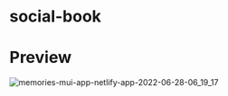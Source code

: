 # social-book
# Preview
![memories-mui-app-netlify-app-2022-06-28-06_19_17](https://user-images.githubusercontent.com/52672268/176060841-a4485612-6867-4dda-b62d-a52693873053.png)
